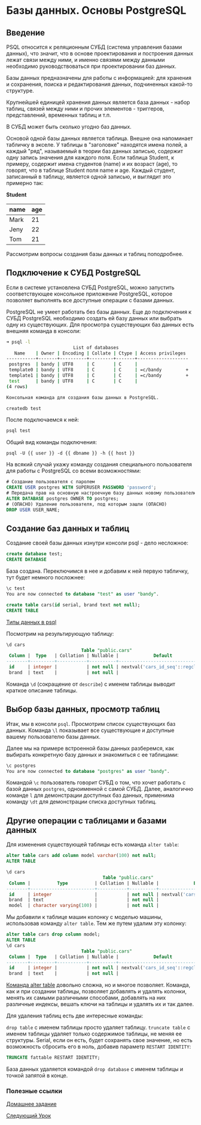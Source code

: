 # Базы данных. Основы PostgreSQL

## Введение

PSQL относится к реляционным СУБД (система управления базами данных), что значит, что в основе проектирования и
построения данных лежат связи между ними, и именно связями между данными необходимо руководствоваться при проектировании
баз данных.

Базы данных предназначены для работы с информацией: для хранения и сохранения, поиска и редактирования данных,
подчиненных какой-то структуре.

Крупнейшей единицей хранения данных является база данных - набор таблиц, связей между ними и прочих элементов -
триггеров, представлений, временных таблиц и т.п.

В СУБД может быть сколько угодно баз данных.

Основой одной базы данных является таблица. Внешне она напоминает табличку в экселе. У таблицы в "заголовке" находятся
имена полей, а каждый "ряд", называемый в теории баз данных записью, содержит одну запись значения для каждого поля.
Если таблица Student, к примеру, содержит имена студентов (name) и их возраст (age), то говорят, что в таблице Student
поля name и age. Каждый студент, записанный в таблицу, является одной записью, и выглядит это примерно так:

**Student**

| name | age |
|------|-----|
| Mark | 21  |
| Jeny | 22  |
| Tom  | 21  |

Рассмотрим вопросы создания базы данных и таблиц поподробнее.

## Подключение к СУБД PostgreSQL

Если в системе установлена СУБД PostgreSQL, можно запустить соответствующее консольное приложение PostgreSQL, которое
позволяет выполнять все доступные операции с базами данных.

PostgreSQL не умеет работать без базы данных. Еще до подключения к СУБД PostgreSQL необходимо создать ей базу данных или
выбрать одну из существующих. Для просмотра существующих баз данных есть внешняя команда в консоли:

```sh
➜ psql -l
                         List of databases
   Name    | Owner | Encoding | Collate | Ctype | Access privileges
-----------+-------+----------+---------+-------+-------------------
 postgres  | bandy | UTF8     | C       | C     |
 template0 | bandy | UTF8     | C       | C     | =c/bandy         +
 template1 | bandy | UTF8     | C       | C     | =c/bandy         +
 test      | bandy | UTF8     | C       | C     |
(4 rows)

Консольная команда для создания базы данных в PostgreSQL.
```

```bash
createdb test
```

После подключаемся к ней:

```bash
psql test
```

Общий вид команды подключения:

```
psql -U {{ user }} -d {{ dbname }} -h {{ host }}
```

На всякий случай укажу команду создания специального пользователя для работы с PostgreSQL со всеми возможностями:

```sql
# Создание пользователя с паролем
CREATE USER postgres WITH SUPERUSER PASSWORD 'password';
# Передача прав на основную настроечную базу данных новому пользователю
ALTER DATABASE postgres OWNER TO postgres;
# (ОПАСНО) Удаление пользователя, под которым зашли (ОПАСНО)
DROP USER USER_NAME;
```

## Создание баз данных и таблиц

Создание своей базы данных изнутри консоли psql - дело несложное:

```sql
create database test;
CREATE DATABASE
```

База создана. Переключимся в нее и добавим к ней первую табличку, тут будет немного посложнее:

```sql
\c test
You are now connected to database "test" as user "bandy".

create table cars(id serial, brand text not null);
CREATE TABLE
```

[Типы данных в psql](https://www.tutorialspoint.com/postgresql/postgresql_data_types.htm)

Посмотрим на результирующую таблицу:

```sql
\d cars
                            Table "public.cars"
 Column |  Type   | Collation | Nullable |             Default
--------+---------+-----------+----------+----------------------------------
 id     | integer |           | not null | nextval('cars_id_seq'::regclass)
 brand  | text    |           | not null |
```

Команда `\d` (сокращение от `describe`) с именем таблицы выводит краткое описание таблицы.

## Выбор базы данных, просмотр таблиц

Итак, мы в консоли `psql`. Просмотрим список существующих баз данных.
Команда `\l` показывает все существующие и доступные вашему пользователю базы данных.

Далее мы на примере встроенной базы данных разберемся, как выбирать конкретную базу данных и знакомиться с ее таблицами:

```sql
\c postgres
You are now connected to database "postgres" as user "bandy".
```

Командой `\c` пользователь говорит СУБД о том, что хочет работать с базой данных `postgres`, одноименной с самой СУБД.
Далее, аналогично команде `l` для демонстрации доступных баз данных, применима команду `\dt` для демонстрации списка
доступных таблиц.

## Другие операции с таблицами и базами данных

Для изменения существующей таблицы есть команда `alter table`:

```sql
alter table cars add column model varchar(100) not null;
ALTER TABLE

\d cars
                                    Table "public.cars"
 Column |          Type          | Collation | Nullable |             Default
--------+------------------------+-----------+----------+----------------------------------
 id     | integer                |           | not null | nextval('cars_id_seq'::regclass)
 brand  | text                   |           | not null |
 model  | character varying(100) |           | not null |
```

Мы добавили к таблице машин колонку с моделью машины, использовав команду `alter table`. Тем же путем удалим эту
колонку:

```sql
alter table cars drop column model;
ALTER TABLE
\d cars
                            Table "public.cars"
 Column |  Type   | Collation | Nullable |             Default
--------+---------+-----------+----------+----------------------------------
 id     | integer |           | not null | nextval('cars_id_seq'::regclass)
 brand  | text    |           | not null |
```

[Команда alter table](http://www.postgresqltutorial.com/postgresql-alter-table/) довольно сложна, но и многое позволяет.
Команда, как и при создании таблицы, позволяет добавлять и удалять колонки, менять их самыми различными способами,
добавлять на них различные индексы, вешать ключи на таблицы и удалять их и так далее.

Для удаления таблиц есть две интересные команды:

`drop table` с именем таблицы просто удаляет таблицу.
`truncate table` с именем таблицы удаляет только содержимое таблицы, не меняя ее структуры. Serial, если он есть, будет
сохранять свое значение, но есть возможность сбросить его в ноль, добавив параметр `RESTART IDENTITY`:

```sql
TRUNCATE fattable RESTART IDENTITY;
```

База данных удаляется командой `drop database` с именем таблицы и точкой запятой в конце.

### Полезные cсылки

[Домашнее задание](HW01_psql.md)

[Следующий Урок](psql_hw/database_10.md)